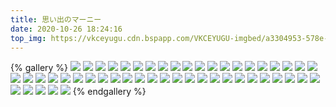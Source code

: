 ```yaml
---
title: 思い出のマーニー
date: 2020-10-26 18:24:16
top_img: https://vkceyugu.cdn.bspapp.com/VKCEYUGU-imgbed/a3304953-578e-4b66-afe0-18313a67781e.jpg
---
```

{% gallery %}
![](https://search.pstatic.net/common/?src=https://i.imgur.com/ReMEXLU.jpg)
![](https://search.pstatic.net/common/?src=https://i.imgur.com/1XXG5cR.jpg)
![](https://search.pstatic.net/common/?src=https://i.imgur.com/KCPW4iF.jpg)
![](https://search.pstatic.net/common/?src=https://i.imgur.com/W3V9BNe.jpg)
![](https://search.pstatic.net/common/?src=https://i.imgur.com/yjOSchu.jpg)
![](https://search.pstatic.net/common/?src=https://i.imgur.com/uwILeNf.jpg)
![](https://search.pstatic.net/common/?src=https://i.imgur.com/NvDE0t8.jpg)
![](https://search.pstatic.net/common/?src=https://i.imgur.com/RQRdcP8.jpg)
![](https://search.pstatic.net/common/?src=https://i.imgur.com/O2V3nmD.jpg)
![](https://search.pstatic.net/common/?src=https://i.imgur.com/qcIVL9U.jpg)
![](https://search.pstatic.net/common/?src=https://i.imgur.com/19wbUei.jpg)
![](https://search.pstatic.net/common/?src=https://i.imgur.com/G4TVhDf.jpg)
![](https://search.pstatic.net/common/?src=https://i.imgur.com/waiS5RZ.jpg)
![](https://search.pstatic.net/common/?src=https://i.imgur.com/rnp54oP.jpg)
![](https://search.pstatic.net/common/?src=https://i.imgur.com/ThPJmZ7.jpg)
![](https://search.pstatic.net/common/?src=https://i.imgur.com/JEtCu3j.jpg)
![](https://search.pstatic.net/common/?src=https://i.imgur.com/tmQ1KXC.jpg)
![](https://search.pstatic.net/common/?src=https://i.imgur.com/k7MokS6.jpg)
![](https://search.pstatic.net/common/?src=https://i.imgur.com/wpRDX5p.jpg)
![](https://search.pstatic.net/common/?src=https://i.imgur.com/CjVoslt.jpg)
![](https://search.pstatic.net/common/?src=https://i.imgur.com/6jtgIbF.jpg)
![](https://search.pstatic.net/common/?src=https://i.imgur.com/T8mvdbc.jpg)
![](https://search.pstatic.net/common/?src=https://i.imgur.com/QVp6lkT.jpg)
![](https://search.pstatic.net/common/?src=https://i.imgur.com/71lvjXV.jpg)
![](https://search.pstatic.net/common/?src=https://i.imgur.com/3OIGwpr.jpg)
![](https://search.pstatic.net/common/?src=https://i.imgur.com/ra49NMj.jpg)
![](https://search.pstatic.net/common/?src=https://i.imgur.com/SJ9XXS5.jpg)
![](https://search.pstatic.net/common/?src=https://i.imgur.com/GfOEW7S.jpg)
![](https://search.pstatic.net/common/?src=https://i.imgur.com/v6ZlA3K.jpg)
![](https://search.pstatic.net/common/?src=https://i.imgur.com/st2S5Ml.jpg)
![](https://search.pstatic.net/common/?src=https://i.imgur.com/qtgPifB.jpg)
![](https://search.pstatic.net/common/?src=https://i.imgur.com/dElVzLk.jpg)
![](https://search.pstatic.net/common/?src=https://i.imgur.com/bQ6kUY4.jpg)
![](https://search.pstatic.net/common/?src=https://i.imgur.com/aqayUul.jpg)
![](https://search.pstatic.net/common/?src=https://i.imgur.com/JpuroFS.jpg)
![](https://search.pstatic.net/common/?src=https://i.imgur.com/s3GhqLu.jpg)
![](https://search.pstatic.net/common/?src=https://i.imgur.com/zzpwaHC.jpg)
![](https://search.pstatic.net/common/?src=https://i.imgur.com/FSvhscz.jpg)
![](https://search.pstatic.net/common/?src=https://i.imgur.com/3vPpc2g.jpg)
![](https://search.pstatic.net/common/?src=https://i.imgur.com/zQFIwF2.jpg)
![](https://search.pstatic.net/common/?src=https://i.imgur.com/YDhpphj.jpg)
![](https://search.pstatic.net/common/?src=https://i.imgur.com/OxooQ19.jpg)
![](https://search.pstatic.net/common/?src=https://i.imgur.com/W1xq2sI.jpg)
![](https://search.pstatic.net/common/?src=https://i.imgur.com/kHduaaM.jpg)
![](https://search.pstatic.net/common/?src=https://i.imgur.com/vSKcGKt.jpg)
![](https://search.pstatic.net/common/?src=https://i.imgur.com/gXs5mRC.jpg)
![](https://search.pstatic.net/common/?src=https://i.imgur.com/MWBNA9n.jpg)
![](https://search.pstatic.net/common/?src=https://i.imgur.com/QJPfPSy.jpg)
![](https://search.pstatic.net/common/?src=https://i.imgur.com/JAZzyVc.jpg)
![](https://search.pstatic.net/common/?src=https://i.imgur.com/Ybi10nN.jpg)
{% endgallery %}